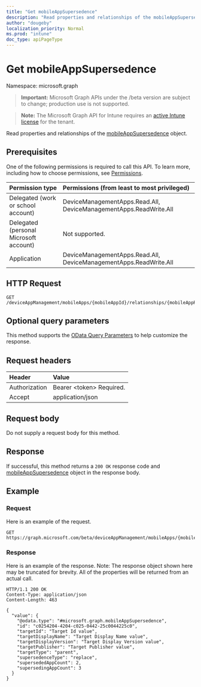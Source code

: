 ```yaml
---
title: "Get mobileAppSupersedence"
description: "Read properties and relationships of the mobileAppSupersedence object."
author: "dougeby"
localization_priority: Normal
ms.prod: "intune"
doc_type: apiPageType
---
```


# Get mobileAppSupersedence

Namespace: microsoft.graph

> **Important:** Microsoft Graph APIs under the /beta version are subject to change; production use is not supported.

> **Note:** The Microsoft Graph API for Intune requires an [active Intune license](https://go.microsoft.com/fwlink/?linkid=839381) for the tenant.

Read properties and relationships of the [mobileAppSupersedence](../resources/intune-apps-mobileappsupersedence.md) object.

## Prerequisites
One of the following permissions is required to call this API. To learn more, including how to choose permissions, see [Permissions](/graph/permissions-reference).

|Permission type|Permissions (from least to most privileged)|
|:---|:---|
|Delegated (work or school account)|DeviceManagementApps.Read.All, DeviceManagementApps.ReadWrite.All|
|Delegated (personal Microsoft account)|Not supported.|
|Application|DeviceManagementApps.Read.All, DeviceManagementApps.ReadWrite.All|

## HTTP Request
<!-- {
  "blockType": "ignored"
}
-->
``` http
GET /deviceAppManagement/mobileApps/{mobileAppId}/relationships/{mobileAppRelationshipId}
```

## Optional query parameters
This method supports the [OData Query Parameters](/graph/query-parameters) to help customize the response.

## Request headers
|Header|Value|
|:---|:---|
|Authorization|Bearer &lt;token&gt; Required.|
|Accept|application/json|

## Request body
Do not supply a request body for this method.

## Response
If successful, this method returns a `200 OK` response code and [mobileAppSupersedence](../resources/intune-apps-mobileappsupersedence.md) object in the response body.

## Example

### Request
Here is an example of the request.
``` http
GET https://graph.microsoft.com/beta/deviceAppManagement/mobileApps/{mobileAppId}/relationships/{mobileAppRelationshipId}
```

### Response
Here is an example of the response. Note: The response object shown here may be truncated for brevity. All of the properties will be returned from an actual call.
``` http
HTTP/1.1 200 OK
Content-Type: application/json
Content-Length: 463

{
  "value": {
    "@odata.type": "#microsoft.graph.mobileAppSupersedence",
    "id": "c0254204-4204-c025-0442-25c0044225c0",
    "targetId": "Target Id value",
    "targetDisplayName": "Target Display Name value",
    "targetDisplayVersion": "Target Display Version value",
    "targetPublisher": "Target Publisher value",
    "targetType": "parent",
    "supersedenceType": "replace",
    "supersededAppCount": 2,
    "supersedingAppCount": 3
  }
}
```




